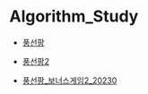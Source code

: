# Algorithm_Study


- [풍선팡](https://swexpertacademy.com/main/talk/solvingClub/problemView.do?solveclubId=AZgv3D6qGtzHBIT9&contestProbId=AXAerAPaVXMDFARP&probBoxId=AZgv3D6qGt3HBIT9&type=USER&problemBoxTitle=IM%EB%8C%80%EB%B9%84%EB%AC%B8%EC%A0%9C&problemBoxCnt=15) 

- [풍선팡2](https://swexpertacademy.com/main/talk/solvingClub/problemView.do?solveclubId=AZgv3D6qGtzHBIT9&contestProbId=AYYlGU56XOkDFARc&probBoxId=AZgv3D6qGt3HBIT9&type=USER&problemBoxTitle=IM%EB%8C%80%EB%B9%84%EB%AC%B8%EC%A0%9C&problemBoxCnt=15)

- [풍선팡_보너스게임2_20230](https://swexpertacademy.com/main/talk/solvingClub/problemView.do?solveclubId=AZgv3D6qGtzHBIT9&contestProbId=AY3FFOTaN7EDFAXh&probBoxId=AZgv3D6qGt3HBIT9&type=USER&problemBoxTitle=IM%EB%8C%80%EB%B9%84%EB%AC%B8%EC%A0%9C&problemBoxCnt=15)
